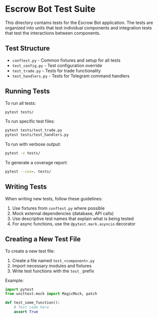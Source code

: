 # Escrow Bot Test Suite

This directory contains tests for the Escrow Bot application. The tests are organized into units that test individual components and integration tests that test the interactions between components.

## Test Structure

- `conftest.py` - Common fixtures and setup for all tests
- `test_config.py` - Test configuration override
- `test_trade.py` - Tests for trade functionality
- `test_handlers.py` - Tests for Telegram command handlers

## Running Tests

To run all tests:

```bash
pytest tests/
```

To run specific test files:

```bash
pytest tests/test_trade.py
pytest tests/test_handlers.py
```

To run with verbose output:

```bash
pytest -v tests/
```

To generate a coverage report:

```bash
pytest --cov=. tests/
```

## Writing Tests

When writing new tests, follow these guidelines:

1. Use fixtures from `conftest.py` where possible
2. Mock external dependencies (database, API calls)
3. Use descriptive test names that explain what is being tested
4. For async functions, use the `@pytest.mark.asyncio` decorator

## Creating a New Test File

To create a new test file:

1. Create a file named `test_<component>.py`
2. Import necessary modules and fixtures
3. Write test functions with the `test_` prefix

Example:

```python
import pytest
from unittest.mock import MagicMock, patch

def test_some_function():
    # Test code here
    assert True
``` 